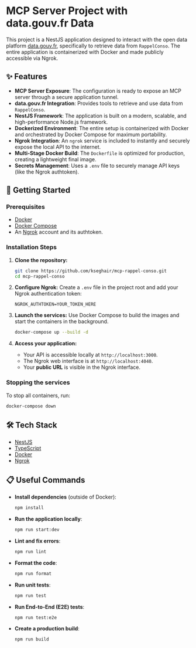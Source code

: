 # MCP Server Project with data.gouv.fr Data 

This project is a NestJS application designed to interact with the open data platform [data.gouv.fr](https://data.gouv.fr), specifically to retrieve data from `RappelConso`. The entire application is containerized with Docker and made publicly accessible via Ngrok.

## ✨ Features

-   **MCP Server Exposure**: The configuration is ready to expose an MCP server through a secure application tunnel.
-   **data.gouv.fr Integration**: Provides tools to retrieve and use data from `RappelConso`.
-   **NestJS Framework**: The application is built on a modern, scalable, and high-performance Node.js framework.
-   **Dockerized Environment**: The entire setup is containerized with Docker and orchestrated by Docker Compose for maximum portability.
-   **Ngrok Integration**: An `ngrok` service is included to instantly and securely expose the local API to the internet.
-   **Multi-Stage Docker Build**: The `Dockerfile` is optimized for production, creating a lightweight final image.
-   **Secrets Management**: Uses a `.env` file to securely manage API keys (like the Ngrok authtoken).

## 🚀 Getting Started

### Prerequisites

-   [Docker](https://www.docker.com/get-started)
-   [Docker Compose](https://docs.docker.com/compose/install/)
-   An [Ngrok](https://ngrok.com/) account and its authtoken.

### Installation Steps

1.  **Clone the repository:**
    ```bash
    git clone https://github.com/kseghair/mcp-rappel-conso.git
    cd mcp-rappel-conso
    ```

2.  **Configure Ngrok:**
    Create a `.env` file in the project root and add your Ngrok authentication token:
    ```
    NGROK_AUTHTOKEN=YOUR_TOKEN_HERE
    ```

3.  **Launch the services:**
    Use Docker Compose to build the images and start the containers in the background.
    ```bash
    docker-compose up --build -d
    ```

4.  **Access your application:**
    -   Your API is accessible locally at `http://localhost:3000`.
    -   The Ngrok web interface is at `http://localhost:4040`.
    -   Your **public URL** is visible in the Ngrok interface.

### Stopping the services

To stop all containers, run:
```bash
docker-compose down
```

## 🛠️ Tech Stack

-   [NestJS](https://nestjs.com/)
-   [TypeScript](https://www.typescriptlang.org/)
-   [Docker](https://www.docker.com/)
-   [Ngrok](https://ngrok.com/)

## 📋 Useful Commands

-   **Install dependencies** (outside of Docker):
    ```bash
    npm install
    ```
-   **Run the application locally**:
    ```bash
    npm run start:dev
    ```
-   **Lint and fix errors**:
    ```bash
    npm run lint
    ```
-   **Format the code**:
    ```bash
    npm run format
    ```
-   **Run unit tests**:
    ```bash
    npm run test
    ```
-   **Run End-to-End (E2E) tests**:
    ```bash
    npm run test:e2e
    ```
-   **Create a production build**:
    ```bash
    npm run build
    ```